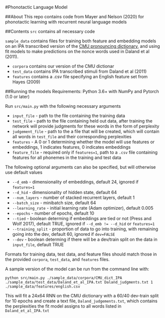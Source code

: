 #Phonotactic Language Model

##About
This repo contains code from Mayer and Nelson (2020) for phonotactic learning with recurrent neural language models

##Contents
`src` contains all necessary code

`sample_data` contains files for training both feature and embedding models on an IPA transcribed version of the [CMU pronouncing dictionary](https://http://www.speech.cs.cmu.edu/cgi-bin/cmudict), and using fit models to make predictions on the nonce words used in Daland et al (2011). 
*   `corpora` contains our version of the CMU dictionar
*   `test_data` contains IPA transcribed stimuli from Daland et al (2011)
*   `features` contains a .csv file specifying an English feature set from Hayes (2009)


##Running the models
Requirements: Python 3.6+ with NumPy and Pytorch (1.0 or later)

Run `src/main.py` with the following necessary arguments
*   `input_file` - path to the file containing the training data
*   `test_file` - path to the file containing held out data, after training the network will provide judgments for these words in the form of perplexity
*   `judgement_file` - path to the a file that will be created, which will contain all words in `test_file` and their corresponding perplexities
*   `features` - A 0 or 1 determining whether the model will use features or embeddings, 1 indicates features, 0 indicates embeddings
*   `feature_file` - required only if `features=1`, path to a `.csv` file containing features for all phonemes in the training and test data

The following optional arguments can also be specified, but will otherwise use default values

*   `--d_emb` - dimensionality of embeddings, default 24, ignored if `features=1`
*   `--d_hid` - dimensionality of hidden state, default 64
*   `--num_layers` - number of stacked recurrent layers, default 1
*   `--batch_size` - minibatch size, default 64
*   `--learning_rate` - initial learning rate (Adam optimizer), default 0.005
*   `--epochs` - number of epochs, default 10
*   `--tied` - boolean determing if embeddings are tied or not (Press and Wolf 2017), default TRUE, ignored if `--d_emb != --d_hid` or `features=1`
*   `--training_split` - proportion of data to go into training, with remaining going into the dev, default 60, ignored if `dev=FALSE`
*   `--dev` - boolean determing if there will be a dev/train split on the data in `input_file`, default TRUE

Formats for training data, test data, and feature files should match those in the provided `corpora`, `test_data`, and `features` files. 

A sample version of the model can be run from the command line with:

`python src/main.py ./sample_data/corpora/CMU_dict_IPA ./sample_data/test_data/Daland_et_al_IPA.txt Daland_judgments.txt 1 ./sample_data/features/english.csv`

This will fit a 24x64 RNN on the CMU dictionary with a 60/40 dev-train split for 10 epochs and create a text file, `Daland_judgements.txt`, which contains the perplexities the fit model assigns to all words listed in `Daland_et_al_IPA.txt`



